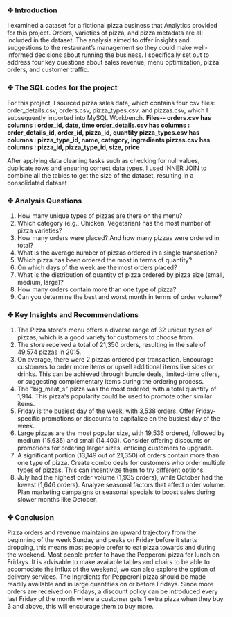 ### ✤ Introduction
I examined a dataset for a fictional pizza business that Analytics provided for this project. Orders, varieties of pizza, and pizza metadata are all included in the dataset. The analysis aimed to offer insights and suggestions to the restaurant’s management so they could make well-informed decisions about running the business. I specifically set out to address four key questions about sales revenue, menu optimization, pizza orders, and customer traffic.

### ✤ The SQL codes for the project 
For this project, I sourced pizza sales data, which contains four csv files: order_details.csv, orders.csv, pizza_types.csv, and pizzas.csv, which I subsequently imported into MySQL Workbench.
**Files-- **orders.csv has columns :** order_id, date, time
order_details.csv has columns : order_details_id, order_id, pizza_id, quantity
pizza_types.csv has columns : pizza_type_id, name, category, ingredients
pizzas.csv has columns : pizza_id, pizza_type_id, size, price**

After applying data cleaning tasks such as checking for null values, duplicate rows and ensuring correct data types, I used INNER JOIN to combine all the tables to get the size of the dataset, resulting in a consolidated dataset 

### ✤ Analysis Questions
1.	How many unique types of pizzas are there on the menu?
2.	Which category (e.g., Chicken, Vegetarian) has the most number of pizza varieties?
3.	How many orders were placed? And how many pizzas were ordered in total?
4.	What is the average number of pizzas ordered in a single transaction?
5.	Which pizza has been ordered the most in terms of quantity?
6.	On which days of the week are the most orders placed?
7.	What is the distribution of quantity of pizza ordered by pizza size (small, medium, large)?
8.	How many orders contain more than one type of pizza?
9.	Can you determine the best and worst month in terms of order volume?

### ✤ Key Insights and Recommendations 
1.	The Pizza store's menu offers a diverse range of 32 unique types of pizzas, which is a good variety for customers to choose from. 
2.	The store received a total of 21,350 orders, resulting in the sale of 49,574 pizzas in 2015. 
3.	On average, there were 2 pizzas ordered per transaction. Encourage customers to order more items or upsell additional items like sides or drinks. This can be achieved through bundle deals, limited-time offers, or suggesting complementary items during the ordering process.
4.	The "big_meat_s" pizza was the most ordered, with a total quantity of 1,914. This pizza's popularity could be used to promote other similar items. 
5.	Friday is the busiest day of the week, with 3,538 orders. Offer Friday-specific promotions or discounts to capitalize on the busiest day of the week.
6.	Large pizzas are the most popular size, with 19,536 ordered, followed by medium (15,635) and small (14,403). Consider offering discounts or promotions for ordering larger sizes, enticing customers to upgrade.
7.	A significant portion (13,149 out of 21,350) of orders contain more than one type of pizza. Create combo deals for customers who order multiple types of pizzas. This can incentivize them to try different options.
8.	July had the highest order volume (1,935 orders), while October had the lowest (1,646 orders). Analyze seasonal factors that affect order volume. Plan marketing campaigns or seasonal specials to boost sales during slower months like October.

### ✤ Conclusion
Pizza orders and revenue maintains an upward trajectory from the beginning of the week Sunday and peaks on Friday before it starts dropping, this means most people prefer to eat pizza towards and during the weekend. Most people prefer to have the Pepperoni pizza for lunch on Fridays. It is advisable to make available tables and chairs to be able to accomodate the influx of the weekend, we can also explore the option of delivery services. The Ingrdients for Pepperoni pizza should be made readily available and in large quantities on or before Fridays. Since more orders are received on Fridays, a discount policy can be introduced every last Friday of the month where a customer gets 1 extra pizza when they buy 3 and above, this will encourage them to buy more.
